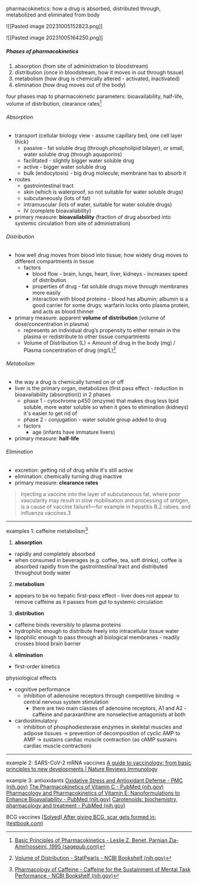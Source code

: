 pharmacokinetics: how a drug is absorbed, distributed through, metabolized and eliminated from body

![[Pasted image 20231005152823.png]]

![[Pasted image 20231005164250.png]]
##### Phases of pharmacokinetics
1. absorption (from site of administration to bloodstream)
2. distribution (once in bloodstream, how it moves in out through tissue)
3. metabolism (how drug is chemically altered - activated, inactivated)
4. elimination (how drug moves out of the body)

four phases map to pharmacokinetic parameters: bioavailability, half-life, volume of distribution, clearance rates[^2]
###### Absorption
- transport (cellular biology view - assume capillary bed, one cell layer thick)
	- passive - fat soluble drug (through phospholipid bilayer), or small, water soluble drug (through aquaporins)
	- facilitated - slightly bigger water soluble drug
	- active - bigger water soluble drug
	- bulk (endocytosis) - big drug molecule; membrane has to absorb it
- routes
	- gastrointestinal tract
	- skin (which is waterproof, so not suitable for water soluble drugs)
	- subcutaneously (lots of fat)
	- intramuscular (lots of water, suitable for water soluble drugs)
	- IV (complete bioavailability)
- primary measure: **bioavailability** (fraction of drug absorbed into systemic circulation from site of administration)

###### Distribution
- how well drug moves from blood into tissue; how widely drug moves to different compartments in tissue
	- factors
		- blood flow - brain, lungs, heart, liver, kidneys - increases speed of distribution
		- properties of drug - fat soluble drugs move through membranes more easily
		- interaction with blood proteins - blood has albumin; albumin is a good carrier for some drugs; warfarin locks onto plasma protein, and acts as blood thinner
- primary measure: apparent **volume of distribution** (volume of dose/concentration in plasma)
	- represents an individual drug’s propensity to either remain in the plasma or redistribute to other tissue compartments
	- Volume of Distribution (L) = Amount of drug in the body (mg) / Plasma concentration of drug (mg/L)[^3]

###### Metabolism
- the way a drug is chemically turned on or off
- liver is the primary organ, metabolizes (first pass effect - reduction in bioavailability (absorption)) in 2 phases
	- phase 1 - cytochrome p450 (enzyme) that makes drug less lipid soluble, more water soluble so when it goes to elimination (kidneys) it's easier to get rid of
	- phase 2 - conjugation - water soluble group added to drug
	- factors
		- age (infants have immature livers)
- primary measure: **half-life**

###### Elimination
- excretion: getting rid of drug while it's still active
- elimination: chemically turning drug inactive
- primary measure: **clearance rates**

> Injecting a vaccine into the layer of subcutaneous fat, where poor vascularity may result in slow mobilisation and processing of antigen, is a cause of vaccine failure1—for example in hepatitis B,2 rabies, and influenza vaccines.3

---
examples 1: caffeine metabolism[^1]

1. **absorption**
- rapidly and completely absorbed
- when consumed in beverages (e.g. coffee, tea, soft drinks), coffee is absorbed rapidly from the gastrointestinal tract and distributed throughout body water
2. **metabolism**
- appears to be no hepatic first-pass effect - liver does not appear to remove caffeine as it passes from gut to systemic circulation
3. **distribution**
- caffeine binds reversibly to plasma proteins
- hydrophilic enough to distribute freely into intracellular tissue water
- lipophilic enough to pass through all biological membranes - readily crosses blood brain barrier
4. **elimination**
- first-order kinetics

physiological effects
- cognitive performance
	- inhibition of adenosine receptors through competitive binding -> central nervous system stimulation
		- there are two main classes of adenosine receptors, A1 and A2 - caffeine and paraxanthine are nonselective antagonists at both
- cardiostimulatory
	- inhibition of phosphodiesterase enzymes in skeletal muscles and adipose tissues -> prevention of decomposition of cyclic AMP to AMP -> sustains cardiac muscle contraction (as cAMP sustains cardiac muscle contraction)

---
example 2: SARS-CoV-2 mRNA vaccines
[A guide to vaccinology: from basic principles to new developments | Nature Reviews Immunology](https://www.nature.com/articles/s41577-020-00479-7)

example 3: antioxidants
[Oxidative Stress and Antioxidant Defense - PMC (nih.gov)](https://www.ncbi.nlm.nih.gov/pmc/articles/PMC3488923/)
[The Pharmacokinetics of Vitamin C - PubMed (nih.gov)](https://pubmed.ncbi.nlm.nih.gov/31601028/)
[Pharmacology and Pharmacokinetics of Vitamin E: Nanoformulations to Enhance Bioavailability - PubMed (nih.gov)](https://pubmed.ncbi.nlm.nih.gov/33324057/)
[Carotenoids: biochemistry, pharmacology and treatment - PubMed (nih.gov)](https://pubmed.ncbi.nlm.nih.gov/27638711/)


BCG vaccines
[[Solved] After giving BCG, scar gets formed in: (testbook.com)](https://testbook.com/question-answer/after-giving-bcg-scar-gets-formed-in--619bc2fcf8a5841d0b5d5fc7#:~:text=BCG%20has%20bacteria%20that%20cause%20inflammation%20after%20administration.,small%20spot%20may%20appear%20at%20the%20injection%20site.)

[^1]: [Pharmacology of Caffeine - Caffeine for the Sustainment of Mental Task Performance - NCBI Bookshelf (nih.gov)](https://www.ncbi.nlm.nih.gov/books/NBK223808/)
[^2]: [Basic Principles of Pharmacokinetics - Leslie Z. Benet, Parnian Zia-Amirhosseini, 1995 (sagepub.com)](https://journals.sagepub.com/doi/10.1177/019262339502300203?url_ver=Z39.88-2003&rfr_id=ori:rid:crossref.org&rfr_dat=cr_pub%20%200pubmed)
[^3]: [Volume of Distribution - StatPearls - NCBI Bookshelf (nih.gov)](https://www.ncbi.nlm.nih.gov/books/NBK545280/)